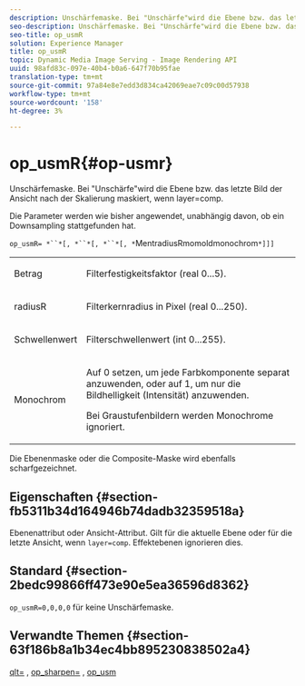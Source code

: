 ```yaml
---
description: Unschärfemaske. Bei "Unschärfe"wird die Ebene bzw. das letzte Bild der Ansicht nach der Skalierung maskiert, wenn layer=comp.
seo-description: Unschärfemaske. Bei "Unschärfe"wird die Ebene bzw. das letzte Bild der Ansicht nach der Skalierung maskiert, wenn layer=comp.
seo-title: op_usmR
solution: Experience Manager
title: op_usmR
topic: Dynamic Media Image Serving - Image Rendering API
uuid: 98afd83c-097e-40b4-b0a6-647f70b95fae
translation-type: tm+mt
source-git-commit: 97a84e8e7edd3d834ca42069eae7c09c00d57938
workflow-type: tm+mt
source-wordcount: '158'
ht-degree: 3%

---
```



# op_usmR{#op-usmr}

Unschärfemaske. Bei &quot;Unschärfe&quot;wird die Ebene bzw. das letzte Bild der Ansicht nach der Skalierung maskiert, wenn layer=comp.

Die Parameter werden wie bisher angewendet, unabhängig davon, ob ein Downsampling stattgefunden hat.

`op_usmR= *``*[, *``*[, *``*[, *`MentradiusRmomoldmonochrom`*]]]`

<table id="simpletable_0697E3BCB45F41C494D93A6017ADD2BF"> 
 <tr class="strow"> 
  <td class="stentry"> <p><span class="codeph"><span class="varname"> Betrag</span></span> </p></td> 
  <td class="stentry"> <p>Filterfestigkeitsfaktor (real 0...5). </p></td> 
 </tr> 
 <tr class="strow"> 
  <td class="stentry"> <p><span class="codeph"><span class="varname"> radiusR</span></span> </p></td> 
  <td class="stentry"> <p>Filterkernradius in Pixel (real 0...250). </p></td> 
 </tr> 
 <tr class="strow"> 
  <td class="stentry"> <p><span class="codeph"><span class="varname"> Schwellenwert</span></span> </p></td> 
  <td class="stentry"> <p>Filterschwellenwert (int 0...255). </p></td> 
 </tr> 
 <tr class="strow"> 
  <td class="stentry"> <p><span class="codeph"><span class="varname"> Monochrom</span></span> </p></td> 
  <td class="stentry"> <p>Auf 0 setzen, um jede Farbkomponente separat anzuwenden, oder auf 1, um nur die Bildhelligkeit (Intensität) anzuwenden. </p> <p><span class="codeph"> <span class="varname"> Bei Graustufenbildern werden </span></span> Monochrome ignoriert. </p> </td> 
 </tr> 
</table>

Die Ebenenmaske oder die Composite-Maske wird ebenfalls scharfgezeichnet.

## Eigenschaften {#section-fb5311b34d164946b74dadb32359518a}

Ebenenattribut oder Ansicht-Attribut. Gilt für die aktuelle Ebene oder für die letzte Ansicht, wenn `layer=comp`. Effektebenen ignorieren dies.

## Standard {#section-2bedc99866ff473e90e5ea36596d8362}

`op_usmR=0,0,0,0` für keine Unschärfemaske.

## Verwandte Themen {#section-63f186b8a1b34ec4bb895230838502a4}

[qlt=](../../../../../is-api/http-ref/image-serving-api-ref/c-http-protocol-reference/c-command-reference/r-is-http-qlt.md#reference-f69ed0758c784b0385d979820546d352) ,  [op_sharpen=](../../../../../is-api/http-ref/image-serving-api-ref/c-http-protocol-reference/c-command-reference/r-op-sharpen.md#reference-c32573230c6140f883efdaa201ea8541) ,  [op_usm](../../../../../is-api/http-ref/image-serving-api-ref/c-http-protocol-reference/c-command-reference/r-op-usm.md#reference-51ac75adadfe4346ab60953192d0a1aa)

